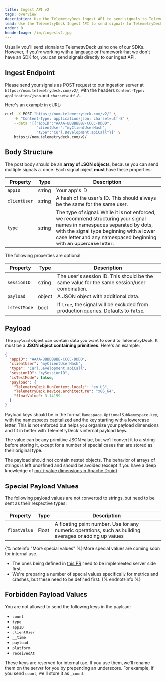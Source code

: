 ```yaml
---
title: Ingest API v2
tags: overview
description: Use the TelemetryDeck Ingest API to send signals to TelemetryDeck
lead: Use the TelemetryDeck Ingest API to send signals to TelemetryDeck
order: 0
headerImage: /img/ingestv2.jpg
---
```


Usually you'll send signals to TelemetryDeck using one of our SDKs. However, if you're working with a language or framework that we don't have an SDK for, you can send signals directly to our Ingest API.

## Ingest Endpoint

Please send your signals as POST request to our ingestion server at `https://nom.telemetrydeck.com/v2/`, with the headers `Content-Type: application/json` and `charset=utf-8`.

Here's an example in cURL:

```bash
curl -X POST "https://nom.telemetrydeck.com/v2/" \
    -H "Content-Type: application/json; charset=utf-8" \
    --data '[{"appID":"AAAA-BBBBBBBB-CCCC-DDDD",
              "clientUser":"myClientUserHash",
              "type":"Curl.Development.apiCall"}]' \
    https://nom.telemetrydeck.com/v2/
```

## Body Structure

The post body should be an **array of JSON objects**, because you can send multiple signals at once. Each signal object **must** have these properties:

| Property     | Type   | Description                                                                                                                                                                                                                              |
| ------------ | ------ | ---------------------------------------------------------------------------------------------------------------------------------------------------------------------------------------------------------------------------------------- |
| `appID`      | string | Your app's ID                                                                                                                                                                                                                            |
| `clientUser` | string | A hash of the user's ID. This should always be the same for the same user.                                                                                                                                                               |
| `type`       | string | The type of signal. While it is not enforced, we recommend structuring your signal names in namespaces separated by dots, with the signal type beginning with a lower case letter and any namespaced beginning with an uppercase letter. |

The following properties are optional:

| Property     | Type   | Description                                                                                 |
| ------------ | ------ | ------------------------------------------------------------------------------------------- |
| `sessionID`  | string | The user's session ID. This should be the same value for the same session/user combination. |
| `payload`    | object | A JSON object with additional data.                                                         |
| `isTestMode` | bool   | If `true`, the signal will be excluded from production queries. Defaults to `false`.        |

## Payload

The `payload` object can contain data you want to send to TelemetryDeck. It must be a **JSON object containing primitives**. Here's an example:

```json
{
  "appID": "AAAA-BBBBBBBB-CCCC-DDDD",
  "clientUser": "myClientUserHash",
  "type": "Curl.Development.apiCall",
  "sessionID": "mySessionID",
  "isTestMode": false,
  "payload": {
    "TelemetryDeck.RunContext.locale": "en_US",
    "TelemetryDeck.Device.architecture": "x86_64",
    "floatValue": 3.14159
  }
}
```

Payload keys should be in the format `Namespace.OptionalSubNamespace.key`, with the namespaces capitalized and the key starting with a lowercase letter. This is not enforced but helps you organize your payload dimensions and fit in better with TelemetryDeck's internal payload keys.

The value can be any primitive JSON value, but we'll convert it to a string before storing it, except for a number of special cases that are stored as their original type.

The payload should not contain nested objects. The behavior of arrays of strings is left undefined and should be avoided (except if you have a deep knowledge of [multi-value dimensions in Apache Druid](https://druid.apache.org/docs/latest/querying/multi-value-dimensions/)).

## Special Payload Values

The following payload values are not converted to strings, but need to be sent as their respective types:

| Property     | Type  | Description                                                                                             |
| ------------ | ----- | ------------------------------------------------------------------------------------------------------- |
| `floatValue` | Float | A floating point number. Use for any numeric operations, such as building averages or adding up values. |

{% noteinfo "More special values" %}
More special values are coming soon for internal use.

- The ones being defined in [this PR](https://github.com/TelemetryDeck/docs/pull/85) need to be implemented server side first.
- We're preparing a number of special values specifically for metrics and crashes, but these need to be defined first.
  {% endnoteinfo %}

## Forbidden Payload Values

You are not allowed to send the following keys in the payload:

- `count`
- `type`
- `appID`
- `clientUser`
- `__time`
- `payload`
- `platform`
- `receivedAt`

These keys are reserved for internal use. If you use them, we'll rename them on the server for you by prepending an underscore. For example, if you send `count`, we'll store it as `_count`.
